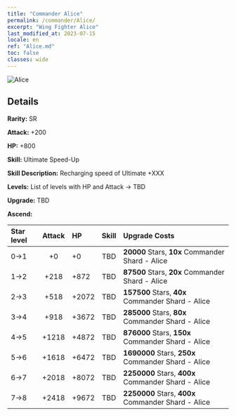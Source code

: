 ```yaml
---
title: "Commander Alice"
permalink: /commander/Alice/
excerpt: "Wing Fighter Alice"
last_modified_at: 2023-07-15
locale: en
ref: "Alice.md"
toc: false
classes: wide
---
```



 ![Alice](/images/commander/actor_debris_3.png)

## Details

 **Rarity:** SR 

 **Attack:** +200

 **HP:** +800

 **Skill:** Ultimate Speed-Up

 **Skill Description:**  Recharging speed of Ultimate +XXX

 **Levels:**  List of levels with HP and Attack -> TBD

 **Upgrade:**  TBD

 **Ascend:**  

  |  Star level | Attack | HP |  Skill | Upgrade Costs |
  |:------|:----:|:------|:-------:|:-------------------|
  | 0->1  | +0  | +0  | TBD  | **20000** Stars, **10x** Commander Shard - Alice |
  | 1->2  | +218  | +872  | TBD  | **87500** Stars, **20x** Commander Shard - Alice |
  | 2->3  | +518  | +2072  | TBD  | **157500** Stars, **40x** Commander Shard - Alice |
  | 3->4  | +918  | +3672  | TBD  | **285000** Stars, **80x** Commander Shard - Alice |
  | 4->5  | +1218  | +4872  | TBD  | **876000** Stars, **150x** Commander Shard - Alice |
  | 5->6  | +1618  | +6472  | TBD  | **1690000** Stars, **250x** Commander Shard - Alice |
  | 6->7  | +2018  | +8072  | TBD  | **2250000** Stars, **400x** Commander Shard - Alice |
  | 7->8  | +2418  | +9672  | TBD  | **2250000** Stars, **400x** Commander Shard - Alice |

